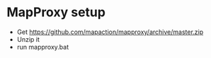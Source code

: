 # MapProxy setup

* Get https://github.com/mapaction/mapproxy/archive/master.zip
* Unzip it
* run mapproxy.bat
